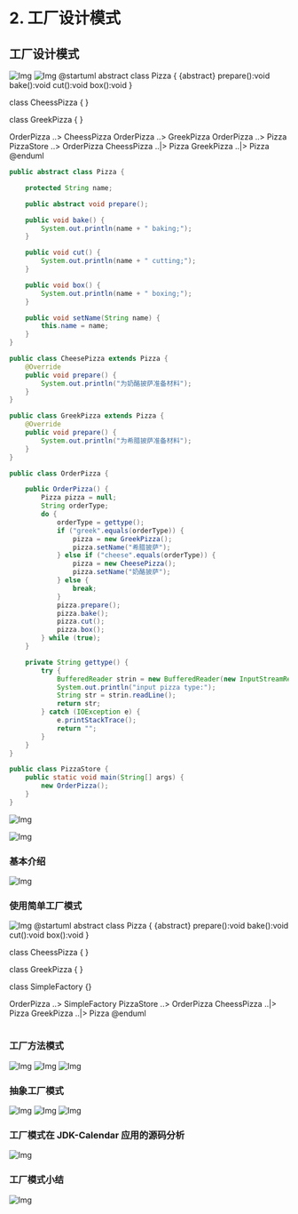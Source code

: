 # 2. 工厂设计模式

## 工厂设计模式

![Img](https://xingqiu-tuchuang-1256524210.cos.ap-shanghai.myqcloud.com/8919/yank-note-picgo-img-20220727131003.png)
![Img](https://xingqiu-tuchuang-1256524210.cos.ap-shanghai.myqcloud.com/8919/yank-note-picgo-img-20220727145410.png)
@startuml
abstract class Pizza {
{abstract} prepare():void
bake():void
cut():void
box():void
}

class CheessPizza {
}

class GreekPizza {
}

OrderPizza ..> CheessPizza
OrderPizza ..> GreekPizza
OrderPizza ..> Pizza
PizzaStore ..> OrderPizza
CheessPizza ..|> Pizza
GreekPizza ..|> Pizza
@enduml

```java
public abstract class Pizza {

    protected String name;

    public abstract void prepare();

    public void bake() {
        System.out.println(name + " baking;");
    }

    public void cut() {
        System.out.println(name + " cutting;");
    }

    public void box() {
        System.out.println(name + " boxing;");
    }

    public void setName(String name) {
        this.name = name;
    }
}

public class CheesePizza extends Pizza {
    @Override
    public void prepare() {
        System.out.println("为奶酪披萨准备材料");
    }
}

public class GreekPizza extends Pizza {
    @Override
    public void prepare() {
        System.out.println("为希腊披萨准备材料");
    }
}

public class OrderPizza {

    public OrderPizza() {
        Pizza pizza = null;
        String orderType;
        do {
            orderType = gettype();
            if ("greek".equals(orderType)) {
                pizza = new GreekPizza();
                pizza.setName("希腊披萨");
            } else if ("cheese".equals(orderType)) {
                pizza = new CheesePizza();
                pizza.setName("奶酪披萨");
            } else {
                break;
            }
            pizza.prepare();
            pizza.bake();
            pizza.cut();
            pizza.box();
        } while (true);
    }

    private String gettype() {
        try {
            BufferedReader strin = new BufferedReader(new InputStreamReader(System.in));
            System.out.println("input pizza type:");
            String str = strin.readLine();
            return str;
        } catch (IOException e) {
            e.printStackTrace();
            return "";
        }
    }
}

public class PizzaStore {
    public static void main(String[] args) {
        new OrderPizza();
    }
}
```

![Img](https://xingqiu-tuchuang-1256524210.cos.ap-shanghai.myqcloud.com/8919/yank-note-picgo-img-20220727150601.png)

![Img](https://xingqiu-tuchuang-1256524210.cos.ap-shanghai.myqcloud.com/8919/yank-note-picgo-img-20220727150916.png)

### 基本介绍

![Img](https://xingqiu-tuchuang-1256524210.cos.ap-shanghai.myqcloud.com/8919/yank-note-picgo-img-20220727151015.png)

### 使用简单工厂模式

![Img](https://xingqiu-tuchuang-1256524210.cos.ap-shanghai.myqcloud.com/8919/yank-note-picgo-img-20220727151046.png)
@startuml
abstract class Pizza {
{abstract} prepare():void
bake():void
cut():void
box():void
}

class CheessPizza {
}

class GreekPizza {
}

class SimpleFactory {}

OrderPizza ..> SimpleFactory
PizzaStore ..> OrderPizza
CheessPizza ..|> Pizza
GreekPizza ..|> Pizza
@enduml

```java

```

### 工厂方法模式

![Img](https://xingqiu-tuchuang-1256524210.cos.ap-shanghai.myqcloud.com/8919/yank-note-picgo-img-20220727200512.png)
![Img](https://xingqiu-tuchuang-1256524210.cos.ap-shanghai.myqcloud.com/8919/yank-note-picgo-img-20220727200525.png)
![Img](https://xingqiu-tuchuang-1256524210.cos.ap-shanghai.myqcloud.com/8919/yank-note-picgo-img-20220727200544.png)

### 抽象工厂模式

![Img](https://xingqiu-tuchuang-1256524210.cos.ap-shanghai.myqcloud.com/8919/yank-note-picgo-img-20220727204548.png)
![Img](https://xingqiu-tuchuang-1256524210.cos.ap-shanghai.myqcloud.com/8919/yank-note-picgo-img-20220727204555.png)
![Img](https://xingqiu-tuchuang-1256524210.cos.ap-shanghai.myqcloud.com/8919/yank-note-picgo-img-20220727204602.png)

### 工厂模式在 JDK-Calendar 应用的源码分析

![Img](https://xingqiu-tuchuang-1256524210.cos.ap-shanghai.myqcloud.com/8919/yank-note-picgo-img-20220727222208.png)

### 工厂模式小结

![Img](https://xingqiu-tuchuang-1256524210.cos.ap-shanghai.myqcloud.com/8919/yank-note-picgo-img-20220727222244.png)
